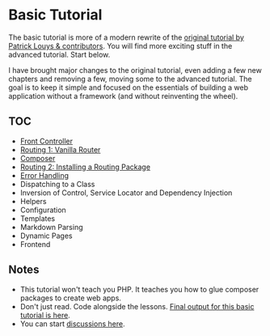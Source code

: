# Basic Tutorial

The basic tutorial is more of a modern rewrite of the [original tutorial by Patrick Louys & contributors](https://github.com/PatrickLouys/no-framework-tutorial). You will find more exciting stuff in the advanced tutorial. Start below.

I have brought major changes to the original tutorial, even adding a few new chapters and removing a few, moving some to the advanced tutorial. The goal is to keep it simple and focused on the essentials of building a web application without a framework (and without reinventing the wheel).

## TOC

- [Front Controller](./1-front-controller.md)
- [Routing 1: Vanilla Router](./2-vanilla-router.md)
- [Composer](./3-composer.md)
- [Routing 2: Installing a Routing Package](./4-routing-package.md)
- [Error Handling](./5-error-handling.md)
- Dispatching to a Class
- Inversion of Control, Service Locator and Dependency Injection
- Helpers
- Configuration
- Templates
- Markdown Parsing
- Dynamic Pages
- Frontend

## Notes

- This tutorial won't teach you PHP. It teaches you how to glue composer packages to create web apps.
- Don't just read. Code alongside the lessons. [Final output for this basic tutorial is here](https://github.com/Component-Oriented-PHP/basic-application).
- You can start [discussions here](https://github.com/orgs/Component-Oriented-PHP/discussions).
